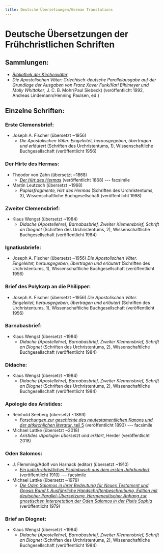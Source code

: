 ```yaml
---
title: Deutsche Übersetzungen/German Translations
---
```


#  Deutsche Übersetzungen der Frühchristlichen Schriften

## Sammlungen:

* [*Bibliothek der Kirchenväter*](https://bkv.unifr.ch/de)
* *Die Apostolischen Väter: Griechisch-deutsche Parallelausgabe auf der Grundlage der Ausgaben von Franz Xaver Funk/Karl Bihlmeyer und Molly Whittaker*, J. C. B. Mohr(Paul Siebeck) (veröffentlicht 1992, Andreas Lindemann/Henning Paulsen, ed.)

## Einzelne Schriften:

### Erste Clemensbrief:

* Joseph A. Fischer (übersetzt ~1956) 
  * *Die Apostolischen Väter. Eingeleitet, herausgegeben, übertragen und erläutert* (Schriften des Urchristentums, 1), Wissenschaftliche Buchgesellschaft (veröffentlicht 1956)

### Der Hirte des Hermas:

* Theodor von Zahn (übersetzt ~1868)
  * [*Der Hirt des Hermas*](http://mdz-nbn-resolving.de/urn:nbn:de:bvb:12-bsb10606548-7) (veröffentlicht 1868) --- facsimile
* Martin Leutzsch (übersetzt ~1998)
  * *Papiasfragmente, Hirt des Hermas* (Schriften des Urchristentums, 3), Wissenschaftliche Buchgesellschaft (veröffentlicht 1998) 

### Zweiter Clemensbrief:

* Klaus Wengst (übersetzt ~1984)
  * *Didache (Apostellehre), Barnabasbrief, Zweiter Klemensbrief, Schrift an Diognet* (Schriften des Urchristentums, 2), Wissenschaftliche Buchgesellschaft (veröffentlicht 1984)

### Ignatiusbriefe: 

* Joseph A. Fischer (übersetzt ~1956) 
  *Die Apostolischen Väter. Eingeleitet, herausgegeben, übertragen und erläutert* (Schriften des Urchristentums, 1), Wissenschaftliche Buchgesellschaft (veröffentlicht 1956)

### Brief des Polykarp an die Philipper:

* Joseph A. Fischer (übersetzt ~1956) 
  *Die Apostolischen Väter. Eingeleitet, herausgegeben, übertragen und erläutert* (Schriften des Urchristentums, 1), Wissenschaftliche Buchgesellschaft (veröffentlicht 1956)

### Barnabasbrief:

* Klaus Wengst (übersetzt ~1984)
  * *Didache (Apostellehre), Barnabasbrief, Zweiter Klemensbrief, Schrift an Diognet* (Schriften des Urchristentums, 2), Wissenschaftliche Buchgesellschaft (veröffentlicht 1984)

### Didache:

* Klaus Wengst (übersetzt ~1984)
  * *Didache (Apostellehre), Barnabasbrief, Zweiter Klemensbrief, Schrift an Diognet* (Schriften des Urchristentums, 2), Wissenschaftliche Buchgesellschaft (veröffentlicht 1984)

### Apologie des Aristides:

* Reinhold Seeberg (übersetzt ~1893)
  * [*Forschungen zur geschichte des neutestamentlichen Kanons und der altkirchlichen literatur*, teil 5](https://archive.org/details/forschungenzurge05zahn) (veröffentlicht 1893) --- facsimile
* Michael Lattke (übersetzt ~2018)
  * *Aristides ›Apologie‹ übersetzt und erklärt*, Herder (veröffentlicht 2018)

### Oden Salomos:

* J. Flemming/Adolf von Harnack (editor) (übersetzt ~1910)
  * [*Ein judish-christliches Psalmbusch aus dem ersten Jahrhundert*](https://archive.org/details/einjudishchristl00harr) (veröffentlicht 1910) --- facsimile
* Michael Lattke (übersetzt ~1979)
  * [*Die Oden Salomos in ihrer Bedeutung für Neues Testament und Gnosis Band I: Ausführliche Handschriftenbeschreibung, Edition mit deutscher Parallel-Übersetzung, Hermeneutischer Anhang zur gnostischen Interpretation der Oden Salomos in der Pistis Sophia*](https://www.zora.uzh.ch/id/eprint/138514/) (veröffentlicht 1979)

### Brief an Diognet:

* Klaus Wengst (übersetzt ~1984)
  * *Didache (Apostellehre), Barnabasbrief, Zweiter Klemensbrief, Schrift an Diognet* (Schriften des Urchristentums, 2), Wissenschaftliche Buchgesellschaft (veröffentlicht 1984)


